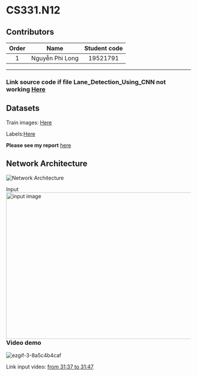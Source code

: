 # CS331.N12
## Contributors
| Order | Name | Student code |
|:-----:|:----:|:------------:|
| 1 | Nguyễn Phi Long | 19521791 | [philong1100 ]

***
<h3>Link source code if file Lane_Detection_Using_CNN not working <a target="_blank" href="https://colab.research.google.com/drive/1KQSA2xzih-2y9gdFWtRf9L-Pj4Y8BiFS?usp=sharing">Here</a></h3>
<h2>Datasets</h2>
<p>Train images: <a target="_blank" href="https://drive.google.com/file/d/1Z--EwFiHjppfsHYbvT10ybxPDdaZPO4p/view?usp=sharing">Here</a></p>
<p>Labels:<a target="_blank" href="https://drive.google.com/file/d/1I59encbq9S9DkfHRV62OX4KPROHhyL_R/view?usp=sharing">Here</a></p>

<p><b>Please see my report</b> <a target="_blank" href="https://drive.google.com/file/d/1Ba0UAdkFfKggyYmUpo4yfSDf91mYy_J-/view?usp=share_link">here</a></p>

<h2>Network Architecture</h2>
<img alt="Network Architecture" src="https://user-images.githubusercontent.com/79817900/217772831-084b967b-8f79-4e53-a915-202fd060b20b.png">

<span>Input </span> <img align="right" width="600" height="400" alt="input image" src="https://user-images.githubusercontent.com/79817900/217774831-2aa056c1-a4ff-4f94-8e10-af167aaebf3e.png">

<h3>Video demo</h3>
<!-- <p><img align="left" alt="video" width="500" height="320" src="https://im3.ezgif.com/tmp/ezgif-3-10522b3522.gif"></p> -->

![ezgif-3-8a5c4b4caf](https://user-images.githubusercontent.com/79817900/211891175-b14a5782-5eee-41da-8212-b1050c3d848f.gif)

<p>Link input video: <a target="_blank" href="https://www.youtube.com/watch?v=rOFo-bnWA9Q&t=2399s">from 31:37 to 31:47</a></p>
